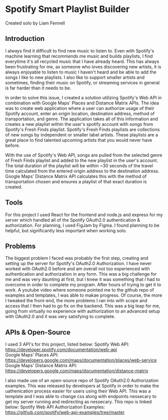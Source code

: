 # Spotify Smart Playlist Builder

Created solo by Liam Fennell

## Introduction

I always find it difficult to find new music to listen to. Even with Spotify's machine learning that recommends me music and builds playlists,
I find everytime it's all recycled music that I have already heard. This has always been frustrating for me, as someone who loves discovering new artists,
it is always enjoyable to listen to music I haven't heard and be able to add the songs I like to new playlists. I also like to support smaller artists and sometimes, finding their music on Spotify, or streaming services in general is far harder than it needs to be.

In order to solve this issue, I created a solution utilizing Spotify's Web API in combination with Google Maps' Places and Distance Matrix APIs. The idea was to create  web application where a user can authorize usage of their Spotify account, enter an origin location, destination address, method of transportation, and genre. The application takes all of this information and creates a new playlist within the user's spotify account with songs from Spotify's Fresh Finds playlist. Spotify's Fresh Finds playlists are collections of new songs by independent or smaller label artists. These playlists are a great place to find talented upcoming artists that you would never have before.

With the use of Spotify's Web API, songs are pulled from the selected genre of Fresh Finds playlist and added to the new playlist in the user's account. The total duration of the playlist will be within ~30 seconds of the travel time calculated from the entered origin address to the destination address. Google Maps' Distance Matrix API calculates this with the method of transportation chosen and ensures a playlist of that exact duration is created.

## Tools

For this project I used React for the frontend and node.js and express for my server which handled all of the Spotify OAuth2.0 authentication & authorization. For planning, I used FigJam by Figma. I found planning to be helpful, but significantly less important when working solo.

## Problems

The biggest problem I faced was probably the first step, creating and setting up the server for Spotify's OAuth2.0 Authorization. I have never worked with OAuth2.0 before and am overall not too experienced with authentication and authorization in any form. This was a big challenge for me and was very daunting at first, but I knew it was something that I had to overcome in order to complete my program. After hours of trying to get it to work. A youtube video where someone pointed me to the github repo of examples and templates, I was able to makae progress. Of course, the more I tweaked the front-end, the more problems I ran into with scope and access that I then had to go fix on the backend. This was a big leap for me, going from virtually no experience with authorization to an advanced setup with OAuth2.0 and it was very satisfying to complete.

## APIs & Open-Source

I used 3 API's for this project, listed below:
Spotify Web API: https://developer.spotify.com/documentation/web-api  
Google Maps' Places API: https://developers.google.com/maps/documentation/places/web-service   
Google Maps' Distance Matrix API: https://developers.google.com/maps/documentation/distance-matrix  

I also made use of an open-source repo of Spotify OAuth2.0 Authorization examples. This was released by developers at Spotify in order to make the uathenication process easier for users using their Web API. This was a template and I was able to change css along with endpoints nessecary to get my server running and redirecting as nessecary. This repo is linked below:
Spotify Web API Authorization Examples: https://github.com/spotify/web-api-examples/tree/master
